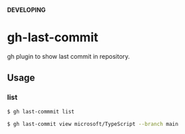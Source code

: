 **DEVELOPING**

# gh-last-commit
gh plugin to show last commit in repository.

## Usage
### list
~~~sh
$ gh last-commmit list
~~~

~~~sh
$ gh last-commit view microsoft/TypeScript --branch main
~~~

